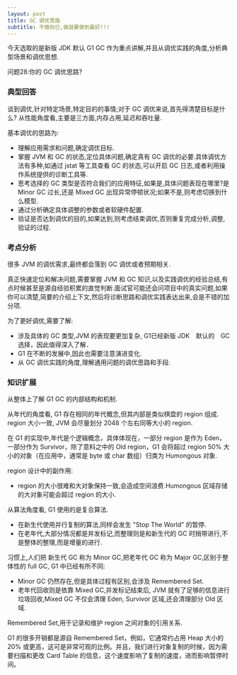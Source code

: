 ```yaml
---
layout: post
title: GC 调优思路
subtitle: 不做则已,做就要做到最好!!!
---
```


今天选取的是新版 JDK 默认 G1 GC 作为重点讲解,并且从调优实践的角度,分析典型场景和调优思想.

问题28:你的 GC 调优思路?

### 典型回答
谈到调优,针对特定场景,特定目的的事情;对于 GC 调优来说,首先得清楚目标是什么? 从性能角度看,主要是三方面,内存占用,延迟和吞吐量.

基本调优的思路为:
* 理解应用需求和问题,确定调优目标.
* 掌握 JVM 和 GC 的状态,定位具体问题,确定真有 GC 调优的必要.具体调优方法有多种,如通过 jstat 等工具查看 GC 的状态,可以开启 GC 日志,或者利用操作系统提供的诊断工具等.
* 思考选择的 GC 类型是否符合我们的应用特征,如果是,具体问题表现在哪里?是 Minor GC 过长,还是 Mixed GC 出现异常停顿状况;如果不是,则考虑切换到什么模型.
* 通过分析确定具体调整的参数或者软硬件配置.
* 验证是否达到调优的目的,如果达到,则考虑结束调优,否则重复完成分析,调整,验证的过程.

### 考点分析

很多 JVM 的调优需求,最终都会落到 GC 调优或者预期相关.

真正快速定位和解决问题,需要掌握 JVM 和 GC 知识,以及实践调优的经验总结,有点时候甚至是源自经验积累的直觉判断.面试官可能还会问项目中的真实问题,如果你可以清楚,简要的介绍上下文,然后将诊断思路和调优实践表达出来,会是不错的加分项.

为了更好调优,需要了解:
* 涉及具体的 GC 类型,JVM 的表现要更加复杂, G1已经新版 JDK　默认的　GC　选择，因此值得深入了解．
* G1 在不断的发展中,因此也需要注意演进变化.
* 从 GC 调优实践的角度,理解通用问题的调优思路和手段.

### 知识扩展

从整体上了解 G1 GC 的内部结构和机制.

从年代的角度看, G1 存在相同的年代概念,但其内部是类似棋盘的 region 组成.
region 大小一致, JVM 会尽量划分 2048 个左右同等大小的 region.

在 G1 的实现中,年代是个逻辑概念，具体体现在，一部分 region 是作为 Eden，一部分作为 Survivor，除了意料之中的 Old region，G1 会将超过 region 50% 大小的对象（在应用中，通常是 byte 或 char 数组）归类为 Humongous 对象.

region 设计中的副作用:
* region 的大小很难和大对象保持一致,会造成空间浪费.Humongous 区域存储的大对象可能会超过 region 的大小.

从算法角度看, G1 使用的是复合算法.
* 在新生代使用并行复制的算法,同样会发生 "Stop The World" 的暂停.
* 在老年代,大部分情况都是并发标记,而整理则是和新生代的 GC 时捎带进行,不是整体的整理,而是增量的进行.

习惯上,人们把 新生代 GC 称为 Minor GC,把老年代 GC 称为 Major GC,区别于整体性的 full GC, G1 中已经有所不同:
* Minor GC 仍然存在,但是具体过程有区别,会涉及 Remembered Set.
* 老年代回收则是依靠 Mixed GC,并发标记结束后, JVM 就有了足够的信息进行垃圾回收,Mixed GC 不仅会清理 Eden, Survivor 区域,还会清理部分 Old 区域.

Remembered Set,用于记录和维护 region 之间对象的引用关系.

G1 的很多开销都是源自 Remembered Set，例如，它通常约占用 Heap 大小的 20% 或更高，这可是非常可观的比例。并且，我们进行对象复制的时候，因为需要扫描和更改 Card Table 的信息，这个速度影响了复制的速度，进而影响暂停时间。

